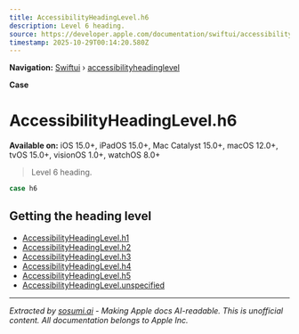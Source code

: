 ```yaml
---
title: AccessibilityHeadingLevel.h6
description: Level 6 heading.
source: https://developer.apple.com/documentation/swiftui/accessibilityheadinglevel/h6
timestamp: 2025-10-29T00:14:20.580Z
---
```


**Navigation:** [Swiftui](/documentation/swiftui) › [accessibilityheadinglevel](/documentation/swiftui/accessibilityheadinglevel)

**Case**

# AccessibilityHeadingLevel.h6

**Available on:** iOS 15.0+, iPadOS 15.0+, Mac Catalyst 15.0+, macOS 12.0+, tvOS 15.0+, visionOS 1.0+, watchOS 8.0+

> Level 6 heading.

```swift
case h6
```

## Getting the heading level

- [AccessibilityHeadingLevel.h1](/documentation/swiftui/accessibilityheadinglevel/h1)
- [AccessibilityHeadingLevel.h2](/documentation/swiftui/accessibilityheadinglevel/h2)
- [AccessibilityHeadingLevel.h3](/documentation/swiftui/accessibilityheadinglevel/h3)
- [AccessibilityHeadingLevel.h4](/documentation/swiftui/accessibilityheadinglevel/h4)
- [AccessibilityHeadingLevel.h5](/documentation/swiftui/accessibilityheadinglevel/h5)
- [AccessibilityHeadingLevel.unspecified](/documentation/swiftui/accessibilityheadinglevel/unspecified)

---

*Extracted by [sosumi.ai](https://sosumi.ai) - Making Apple docs AI-readable.*
*This is unofficial content. All documentation belongs to Apple Inc.*

